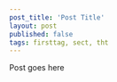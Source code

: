 ```yaml
---
post_title: 'Post Title'
layout: post
published: false
tags: firsttag, sect, tht
---
```

Post goes here
